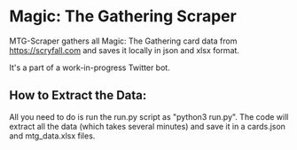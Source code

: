 # Magic: The Gathering Scraper

MTG-Scraper gathers all Magic: The Gathering card data from https://scryfall.com and saves it locally in json and xlsx format.

It's a part of a work-in-progress Twitter bot.

## How to Extract the Data:

All you need to do is run the run.py script as "python3 run.py". The code will extract all the data (which takes several minutes) and save it in a cards.json and mtg_data.xlsx files.
